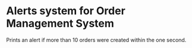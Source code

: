# Alerts system for Order Management System

Prints an alert if more than 10 orders were created within the one
second.
